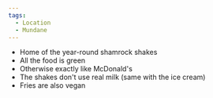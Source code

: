 ```yaml
---
tags:
  - Location
  - Mundane
---
```

- Home of the year-round shamrock shakes
- All the food is green
- Otherwise exactly like McDonald's
- The shakes don't use real milk (same with the ice cream)
- Fries are also vegan